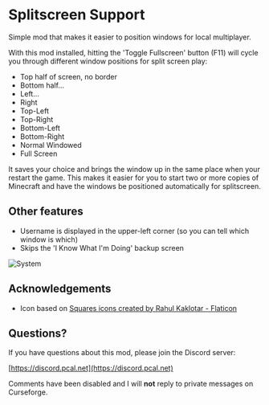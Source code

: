 # Splitscreen Support

Simple mod that makes it easier to position windows for local multiplayer.

With this mod installed, hitting the 'Toggle Fullscreen' button (F11) will cycle you through different window positions
for split screen play:

* Top half of screen, no border
* Bottom half...
* Left...
* Right
* Top-Left
* Top-Right
* Bottom-Left
* Bottom-Right
* Normal Windowed
* Full Screen

It saves your choice and brings the window up in the same place when your restart the game. This makes it easier for
you to start two or more copies of Minecraft and have the windows be positioned automatically for splitscreen.

## Other features

* Username is displayed in the upper-left corner (so you can tell which window is which)
* Skips the 'I Know What I'm Doing' backup screen

![System](https://github.com/pcal43/splitscreen/blob/main/etc/screenshot-0.png?raw=true)

## Acknowledgements

* Icon based on [Squares icons created by Rahul Kaklotar - Flaticon](https://www.flaticon.com/free-icons/squares)

## Questions?

If you have questions about this mod, please join the Discord server:

[https://discord.pcal.net](https://discord.pcal.net)

Comments have been disabled and I will **not** reply to private messages on Curseforge.
